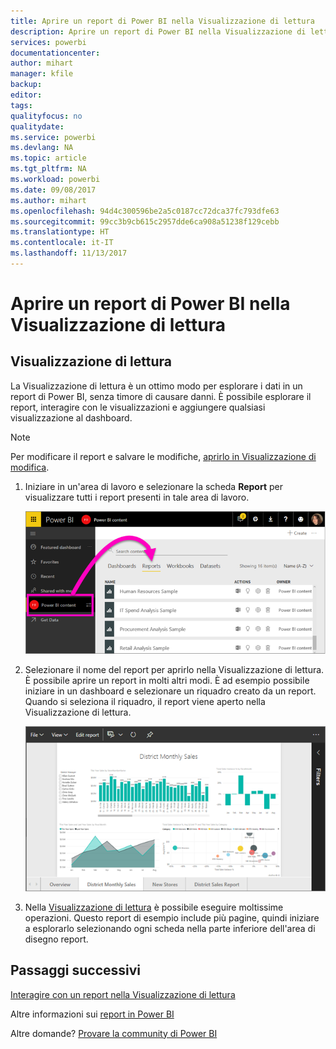 ```yaml
---
title: Aprire un report di Power BI nella Visualizzazione di lettura
description: Aprire un report di Power BI nella Visualizzazione di lettura
services: powerbi
documentationcenter: 
author: mihart
manager: kfile
backup: 
editor: 
tags: 
qualityfocus: no
qualitydate: 
ms.service: powerbi
ms.devlang: NA
ms.topic: article
ms.tgt_pltfrm: NA
ms.workload: powerbi
ms.date: 09/08/2017
ms.author: mihart
ms.openlocfilehash: 94d4c300596be2a5c0187cc72dca37fc793dfe63
ms.sourcegitcommit: 99cc3b9cb615c2957dde6ca908a51238f129cebb
ms.translationtype: HT
ms.contentlocale: it-IT
ms.lasthandoff: 11/13/2017
---
```

# <a name="open-a-power-bi-report-in-reading-view"></a>Aprire un report di Power BI nella Visualizzazione di lettura
## <a name="reading-view"></a>Visualizzazione di lettura
La Visualizzazione di lettura è un ottimo modo per esplorare i dati in un report di Power BI, senza timore di causare danni.  È possibile esplorare il report, interagire con le visualizzazioni e aggiungere qualsiasi visualizzazione al dashboard. 

> [!NOTE]
> Per modificare il report e salvare le modifiche, [aprirlo in Visualizzazione di modifica](service-reading-view-and-editing-view.md).
> 
> 

1. Iniziare in un'area di lavoro e selezionare la scheda **Report** per visualizzare tutti i report presenti in tale area di lavoro.  
   
   ![](media/service-report-open-in-reading-view/power-bi-open-report.png)
2. Selezionare il nome del report per aprirlo nella Visualizzazione di lettura.  È possibile aprire un report in molti altri modi. È ad esempio possibile iniziare in un dashboard e selezionare un riquadro creato da un report.  Quando si seleziona il riquadro, il report viene aperto nella Visualizzazione di lettura.
   
    ![](media/service-report-open-in-reading-view/power-bi-reading-view.png)
3. Nella [Visualizzazione di lettura](service-interact-with-a-report-in-reading-view.md) è possibile eseguire moltissime operazioni.  Questo report di esempio include più pagine, quindi iniziare a esplorarlo selezionando ogni scheda nella parte inferiore dell'area di disegno report. 

## <a name="next-steps"></a>Passaggi successivi
[Interagire con un report nella Visualizzazione di lettura](service-interact-with-a-report-in-reading-view.md)

Altre informazioni sui [report in Power BI](service-reports.md)

Altre domande? [Provare la community di Power BI](http://community.powerbi.com/)  


